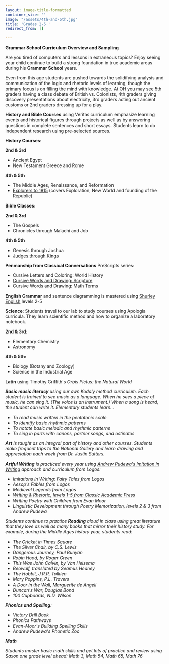```yaml
---
layout: image-title-formatted
container_size: ''
image: "/assets/4th-and-5th.jpg"
title: 'Grades 2-5 '
redirect_from: []

---
```

**Grammar School Curriculum Overview and Sampling**

Are you tired of computers and lessons in extraneous topics? Enjoy seeing your child continue to build a strong foundation in true academic areas during his **Grammar School** years.

Even from this age students are pushed towards the solidifying analysis and communication of the logic and rhetoric levels of learning, though the primary focus is on filling the mind with knowledge. At OH you may see 5th graders having a class debate of British vs. Colonists, 4th graders giving discovery presentations about electricity, 3rd graders acting out ancient customs or 2nd graders dressing up for a play.

**History and Bible Courses** using Veritas curriculum emphasize learning events and historical figures through projects as well as by answering questions in complete sentences and short essays. Students learn to do independent research using pre-selected sources.

**History Courses:**

**2nd & 3rd**

* Ancient Egypt
* New Testament Greece and Rome

**4th & 5th**

* The Middle Ages, Renaissance, and Reformation
* <a href="https://veritaspress.com/store/explorers-to-1815-flashcards.html" target="_blank">Explorers to 1815</a> (covers Exploration, New World and founding of the Republic)

**Bible Classes:**

**2nd & 3rd**

* The Gospels
* Chronicles through Malachi and Job

**4th & 5th**

* Genesis through Joshua
* <a href="https://veritaspress.com/store/judges-to-kings-flashcards.html" target="_blank">Judges through Kings</a>

**Penmanship from Classical Conversations** PreScripts series:

* Cursive Letters and Coloring: World History
* <a href="https://classicalconversationsbooks.com/products/sc020" target="_blank">Cursive Words and Drawing: Scripture</a>
* Cursive Words and Drawing: Math Terms

**English Grammar** and sentence diagramming is mastered using <a href="https://www.shurley.com/?583c10bfdbd326ba151c5e39186a4" target="_blank">Shurley English</a> levels 2-5

**Science**: Students travel to our lab to study courses using Apologia curricula. They learn scientific method and how to organize a laboratory notebook.

**2nd & 3rd:**

* Elementary Chemistry
* Astronomy

**4th & 5th:**

* Biology (Botany and Zoology)
* Science in the Industrial Age

**Latin** using Timothy Griffith's <i>Orbis Pictus: the Natural World<i>

**Basic music literacy** using our own Kodaly method curriculum. Each student is trained to see music as a language. When he sees a piece of music, he can sing it. (The voice is an instrument.) When a song is heard, the student can write it. Elementary students learn...

* To read music written in the pentatonic scale
* To identify basic rhythmic patterns
* To notate basic melodic and rhythmic patterns
* To sing in parts with canons, partner songs, and ostinatos

**Art** is taught as an integral part of history and other courses. Students make frequent trips to the National Gallery and learn drawing and appreciation each week from Dr. Justin Sutters.

**Artful Writing** is practiced every year using <a href="https://iew.com/intro-iew" target="_blank">Andrew Pudewa's Imitation in Writing</a> approach and curriculum from Logos:

* Imitations in Writing: Fairy Tales from Logos
* Aesop's Fables from Logos
* Medieval Legends from Logos
* <a href="https://classicalacademicpress.com/collections/writing-rhetoric" target="_blank">Writing & Rhetoric, levels 1-5 from Classic Academic Press</a>
* Writing Poetry with Children from Evan Moor
* Linguistic Development through Poetry Memorization, levels 2 & 3 from Andrew Pudewa

Students continue to practice **Reading** aloud in class using great literature that they love as well as many books that mirror their history study. For example, during the Middle Ages history year, students read:

* <i>The Cricket in Times Square<i>
* <i>The Silver Chair<i>, by C.S. Lewis
* <i>Dangerous Journey<i>, Paul Bunyan
* <i>Robin Hood<i>, by Roger Green
* <i>This Was John Calvin<i>, by Van Helsema
* <i>Beowulf<i>, translated by Seamus Heaney
* <i>The Hobbit<i>, J.R.R. Tolkien
* <i>Mary Poppins<i>, P.L. Travers
* <i>A Door in the Wall<i>, Marguerite de Angeli
* <i>Duncan's War<i>, Douglas Bond
* <i>100 Cupboards<i>, N.D. Wilson

**Phonics and Spelling:**

* Victory Drill Book
* Phonics Pathways
* Evan-Moor's Building Spelling Skills
* Andrew Pudewa's Phonetic Zoo

**Math**

Students master basic math skills and get lots of practice and review using Saxon one grade level ahead: <i>Math 3, Math 54, Math 65, Math 76<i>